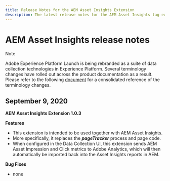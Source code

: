 ```yaml
---
title: Release Notes for the AEM Asset Insights Extension
description: The latest release notes for the AEM Asset Insights tag extension in Adobe Experience Platform.
---
```

# AEM Asset Insights release notes

>[!NOTE]
>
>Adobe Experience Platform Launch is being rebranded as a suite of data collection technologies in Experience Platform. Several terminology changes have rolled out across the product documentation as a result. Please refer to the following [document](../../../term-updates.md) for a consolidated reference of the terminology changes.

## September 9, 2020

**AEM Asset Insights Extension 1.0.3**

**Features**

- This extension is intended to be used together with AEM Asset Insights.
- More specifically, it replaces the ***pageTracker*** process and page code.
- When configured in the Data Collection UI, this extension sends AEM Asset Impression and Click metrics to Adobe Analytics, which will then automatically be imported back into the Asset Insights reports in AEM.

**Bug Fixes**

- none

